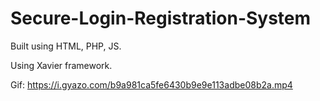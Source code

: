 # Secure-Login-Registration-System
Built using HTML, PHP, JS.

Using Xavier framework.

Gif:
https://i.gyazo.com/b9a981ca5fe6430b9e9e113adbe08b2a.mp4
